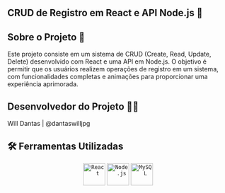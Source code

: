 ## CRUD de Registro em React e API Node.js 🚀


## Sobre o Projeto 🍞
Este projeto consiste em um sistema de CRUD (Create, Read, Update, Delete) desenvolvido com React e uma API em Node.js. O objetivo é permitir que os usuários realizem operações de registro em um sistema, com funcionalidades completas e animações para proporcionar uma experiência aprimorada.


## Desenvolvedor do Projeto 👩‍💻
Will Dantas | @dantaswilljpg


## 🛠 Ferramentas Utilizadas
<div align="center"> <code><img height="50" src="https://user-images.githubusercontent.com/25181517/183897015-94a058a6-b86e-4e42-a37f-bf92061753e5.png" alt="React" title="React" /></code> <code><img height="50" src="https://user-images.githubusercontent.com/25181517/183568594-85e280a7-0d7e-4d1a-9028-c8c2209e073c.png" alt="Node.js" title="Node.js" /></code> <code><img height="50" src="https://user-images.githubusercontent.com/25181517/183896128-ec99105a-ec1a-4d85-b08b-1aa1620b2046.png" alt="MySQL" title="MySQL" /></code> <code><img  </div>
